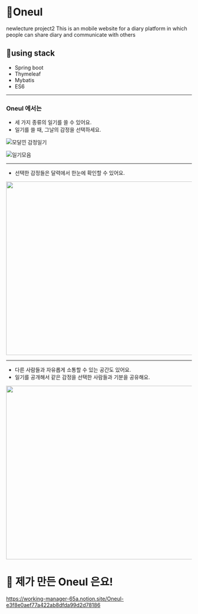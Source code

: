 # 👋Oneul
newlecture project2
This is an mobile website for a diary platform in which people can share diary and communicate with others

## 🌟using stack
- Spring boot 
- Thymeleaf
- Mybatis
- ES6

---
### Oneul 에서는 

- 세 가지 종류의 일기를 쓸 수 있어요.
- 일기를 쓸 때, 그날의 감정을 선택하세요.

![모달낀 감정일기](https://user-images.githubusercontent.com/76443750/128149745-c8e83489-fcfe-4807-8a10-996d42b17dce.png)

![일기모음](https://user-images.githubusercontent.com/76443750/128148470-9fecef25-d831-477f-8d39-a4c17df52376.png)

---
- 선택한 감정들은 달력에서 한눈에 확인할 수 있어요.

<img src="https://user-images.githubusercontent.com/76443750/128147234-29379335-4728-4f98-bcef-9222385aa277.png" width="520" height="470">

---

- 다른 사람들과 자유롭게 소통할 수 있는 공간도 있어요. 
- 일기를 공개해서 같은 감정을 선택한 사람들과 기분을 공유해요.

<img src="https://user-images.githubusercontent.com/76443750/128149322-8b1dbf40-41db-491a-89f1-635c3bb39894.png" width="520" height="470">


# 👋 제가 만든 Oneul 은요!
https://working-manager-65a.notion.site/Oneul-e3f8e0aef77a422ab8dfda99d2d78186

